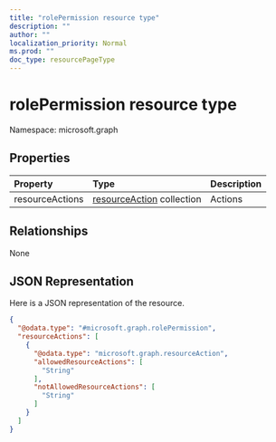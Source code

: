 ```yaml
---
title: "rolePermission resource type"
description: ""
author: ""
localization_priority: Normal
ms.prod: ""
doc_type: resourcePageType
---
```


# rolePermission resource type


Namespace: microsoft.graph



## Properties
|Property|Type|Description|
|:---|:---|:---|
|resourceActions|[resourceAction](../resources/resourceaction.md) collection|Actions|

## Relationships
None

## JSON Representation
Here is a JSON representation of the resource.
<!-- {
  "blockType": "resource",
  "@odata.type": "microsoft.graph.rolePermission"
}
-->
``` json
{
  "@odata.type": "#microsoft.graph.rolePermission",
  "resourceActions": [
    {
      "@odata.type": "microsoft.graph.resourceAction",
      "allowedResourceActions": [
        "String"
      ],
      "notAllowedResourceActions": [
        "String"
      ]
    }
  ]
}
```

